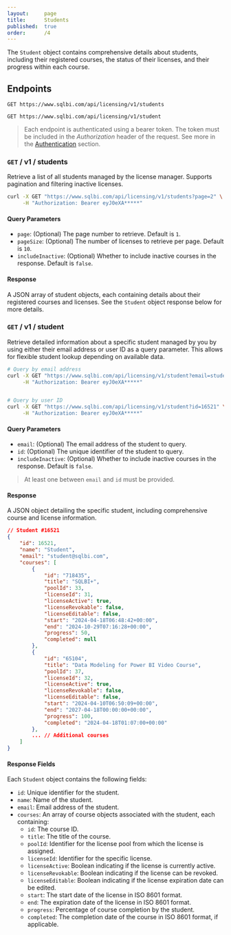 ```yaml
---
layout:     page
title:      Students
published:  true
order:      /4
---
```

The `Student` object contains comprehensive details about students, including their registered courses, the status of their licenses, and their progress within each course.

## Endpoints

`GET https://www.sqlbi.com/api/licensing/v1/students`

`GET https://www.sqlbi.com/api/licensing/v1/student`

> Each endpoint is authenticated using a bearer token. The token must be included in the *Authorization* header of the request. See more in the [Authentication](index#authentication) section.


### `GET` / v1 / students
Retrieve a list of all students managed by the license manager. Supports pagination and filtering inactive licenses.

```bash
curl -X GET "https://www.sqlbi.com/api/licensing/v1/students?page=2" \
     -H "Authorization: Bearer eyJ0eXA*****"
```

#### Query Parameters

- `page`: (Optional) The page number to retrieve. Default is `1`.
- `pageSize`: (Optional) The number of licenses to retrieve per page. Default is `10`.
- `includeInactive`: (Optional) Whether to include inactive courses in the response. Default is `false`.


#### Response
A JSON array of student objects, each containing details about their registered courses and licenses. See the `Student` object response below for more details.

### `GET` / v1 / student
Retrieve detailed information about a specific student managed by you by using either their email address or user ID as a query parameter. This allows for flexible student lookup depending on available data.

```bash
# Query by email address
curl -X GET "https://www.sqlbi.com/api/licensing/v1/student?email=student@sqlbi.com" \
     -H "Authorization: Bearer eyJ0eXA*****"


# Query by user ID
curl -X GET "https://www.sqlbi.com/api/licensing/v1/student?id=16521" \
     -H "Authorization: Bearer eyJ0eXA*****"
```

#### Query Parameters
- `email`: (Optional) The email address of the student to query.
- `id`: (Optional) The unique identifier of the student to query.
- `includeInactive`: (Optional) Whether to include inactive courses in the response. Default is `false`.

> At least one between `email` and `id` must be provided.

#### Response
A JSON object detailing the specific student, including comprehensive course and license information.

```json
// Student #16521
{
    "id": 16521,
    "name": "Student",
    "email": "student@sqlbi.com",
    "courses": [
        {
            "id": "718435",
            "title": "SQLBI+",
            "poolId": 33,
            "licenseId": 31,
            "licenseActive": true,
            "licenseRevokable": false,
            "licenseEditable": false,
            "start": "2024-04-18T06:48:42+00:00",
            "end": "2024-10-29T07:16:28+00:00",
            "progress": 50,
            "completed": null
        },
        {
            "id": "65104",
            "title": "Data Modeling for Power BI Video Course",
            "poolId": 37,
            "licenseId": 32,
            "licenseActive": true,
            "licenseRevokable": false,
            "licenseEditable": false,
            "start": "2024-04-10T06:50:09+00:00",
            "end": "2027-04-18T00:00:00+00:00",
            "progress": 100,
            "completed": "2024-04-18T01:07:00+00:00"
        },
        ... // Additional courses
    ]
}
```

#### Response Fields
Each `Student` object contains the following fields:

- `id`: Unique identifier for the student.
- `name`: Name of the student.
- `email`: Email address of the student.
- `courses`: An array of course objects associated with the student, each containing:
    - `id`: The course ID.
    - `title`: The title of the course.
    - `poolId`: Identifier for the license pool from which the license is assigned.
    - `licenseId`: Identifier for the specific license.
    - `licenseActive`: Boolean indicating if the license is currently active.
    - `licenseRevokable`: Boolean indicating if the license can be revoked.
    - `licenseEditable`: Boolean indicating if the license expiration date can be edited.
    - `start`: The start date of the license in ISO 8601 format.
    - `end`: The expiration date of the license in ISO 8601 format.
    - `progress`: Percentage of course completion by the student.
    - `completed`: The completion date of the course in ISO 8601 format, if applicable.
